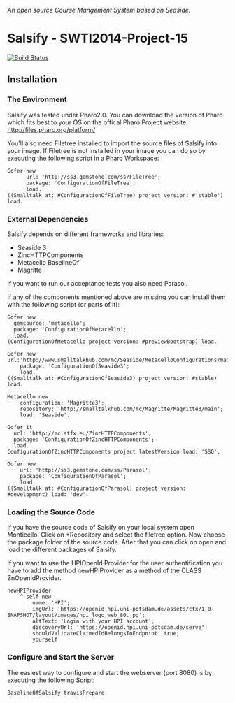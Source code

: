*An open source Course Mangement System based on Seaside.*

# Salsify - SWTI2014-Project-15
[![Build Status](https://travis-ci.org/SWTI2014/SWTI2014-Project-15.svg)](https://travis-ci.org/SWTI2014/SWTI2014-Project-15)

## Installation
### The Environment

Salsify was tested under Pharo2.0. You can download the version of Pharo which fits best to your OS on the offical Pharo Project website:
http://files.pharo.org/platform/

You'll also need Filetree installed to import the source files of Salsify into your image.
If Filetree is not installed in your image you can do so by executing the following script in a Pharo Workspace:

```Smalltalk
Gofer new
      url: 'http://ss3.gemstone.com/ss/FileTree';
      package: 'ConfigurationOfFileTree';
      load.
((Smalltalk at: #ConfigurationOfFileTree) project version: #'stable') load.
```

### External Dependencies

Salsify depends on different frameworks and libraries:
- Seaside 3
- ZincHTTPComponents
- Metacello BaselineOf
- Magritte

If you want to run our acceptance tests you also need Parasol.

If any of the components mentioned above are missing you can install them with the following script (or parts of it):

```Smalltalk
Gofer new
  gemsource: 'metacello';
  package: 'ConfigurationOfMetacello';
  load.
(ConfigurationOfMetacello project version: #previewBootstrap) load.

Gofer new    url:'http://www.smalltalkhub.com/mc/Seaside/MetacelloConfigurations/main';
    package: 'ConfigurationOfSeaside3';
    load.
((Smalltalk at: #ConfigurationOfSeaside3) project version: #stable) load.

Metacello new
	configuration: 'Magritte3';
	repository: 'http://smalltalkhub.com/mc/Magritte/Magritte3/main';
	load: 'Seaside'. 

Gofer it
  url: 'http://mc.stfx.eu/ZincHTTPComponents';
  package: 'ConfigurationOfZincHTTPComponents';
  load.
ConfigurationOfZincHTTPComponents project latestVersion load: 'SSO'.
	
Gofer new
    url: 'http://ss3.gemstone.com/ss/Parasol';
    package: 'ConfigurationOfParasol';
    load.
((Smalltalk at: #ConfigurationOfParasol) project version: #development) load: 'dev'.
```

### Loading the Source Code

If you have the source code of Salsify on your local system open Monticello. Click on +Repository and select the filetree option.
Now choose the package folder of the source code.
After that you can click on open and load the different packages of Salsify.

If you want to use the HPIOpenId Provider for the user authentification you have to add the method newHPIProvider as a method of the CLASS ZnOpenIdProvider.

```Smalltalk
newHPIProvider
	^ self new
		name: 'HPI';
		imgUrl: 'https://openid.hpi.uni-potsdam.de/assets/ctx/1.0-SNAPSHOT/layout/images/hpi_logo_web_80.jpg';
		altText: 'Login with your HPI account';
		discoveryUrl: 'https://openid.hpi.uni-potsdam.de/serve';
		shouldValidateClaimedIdBelongsToEndpoint: true;
		yourself
``` 

### Configure and Start the Server

The easiest way to configure and start the webserver (port 8080) is by executing the following Script:

```Smalltalk
BaselineOfSalsify travisPrepare.
```
